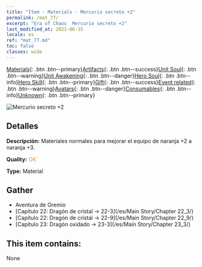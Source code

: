 ```yaml
---
title: "Item - Materials - Mercurio secreto +2"
permalink: /mat_77/
excerpt: "Era of Chaos  Mercurio secreto +2"
last_modified_at: 2021-06-15
locale: es
ref: "mat_77.md"
toc: false
classes: wide
---
```

 [Materials](/ItemsES/){: .btn .btn--primary}[Artifacts](/ItemsES/Artifacts/){: .btn .btn--success}[Unit Soul](/ItemsES/UnitSoul/){: .btn .btn--warning}[Unit Awakening](/ItemsES/UnitAwakening/){: .btn .btn--danger}[Hero Soul](/ItemsES/HeroSoul/){: .btn .btn--info}[Hero Skill](/ItemsES/HeroSkill/){: .btn .btn--primary}[Gift](/ItemsES/Gift/){: .btn .btn--success}[Event related](/ItemsES/Events/){: .btn .btn--warning}[Avatars](/ItemsES/Avatars/){: .btn .btn--danger}[Consumables](/ItemsES/Consumables/){: .btn .btn--info}[Unknown](/ItemsES/Unknown/){: .btn .btn--primary}

 ![Mercurio secreto +2](/images/t/i_cailiao_shuiyin3.png)

## Detalles
 **Descripción:** Materiales normales para mejorar el equipo de naranja +2 a naranja +3.

 **Quality:** <span style="color: #FF8C00">OK</span>

 **Type:** Material

## Gather

*    Aventura de Gremio 
*    [Capítulo 22: Dragón de cristal -> 22-3](/es/Main Story/Chapter 22_3/) 
*    [Capítulo 22: Dragón de cristal -> 22-9](/es/Main Story/Chapter 22_9/) 
*    [Capítulo 23: Dragón oxidado -> 23-3](/es/Main Story/Chapter 23_3/) 

## This item contains:

  None

